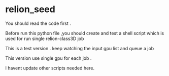 # relion_seed

You should read the code first .

Before run this python file ,you should create and test a shell script which is used for run single relion-class3D job

This is a test version . keep watching the input gpu list and queue a job 

This version use single gpu for each job .

I havent update other scripts needed here.
